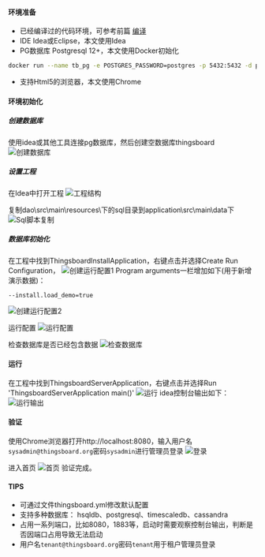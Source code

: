 #### 环境准备
- 已经编译过的代码环境，可参考前篇 [编译](编译.md)
- IDE Idea或Eclipse，本文使用Idea
- PG数据库 Postgresql 12+，本文使用Docker初始化
```sh
docker run --name tb_pg -e POSTGRES_PASSWORD=postgres -p 5432:5432 -d postgres:12  
```
- 支持Html5的浏览器，本文使用Chrome 

#### 环境初始化
##### 创建数据库
使用idea或其他工具连接pg数据库，然后创建空数据库thingsboard
![创建数据库](../../image/创建数据库.png)

##### 设置工程
在Idea中打开工程
![工程结构](../../image/工程结构.png)

复制dao\src\main\resources\下的sql目录到application\src\main\data下
![Sql脚本复制](../../image/Sql脚本复制.png)


##### 数据库初始化
在工程中找到ThingsboardInstallApplication，右键点击并选择Create Run Configuration，
![创建运行配置1](../../image/创建运行配置1.png)
Program arguments一栏增加如下(用于新增演示数据)：
```
--install.load_demo=true
```
![创建运行配置2](../../image/创建运行配置2.png)

运行配置
![运行配置](../../image/运行配置.png)

检查数据库是否已经包含数据
![检查数据库](../../image/检查数据库.png)

#### 运行
在工程中找到ThingsboardServerApplication，右键点击并选择Run 'ThingsboardServerApplication main()'
![运行](../../image/运行.png)
idea控制台输出如下：
![运行输出](../../image/运行输出.png)

#### 验证
使用Chrome浏览器打开http://localhost:8080，输入用户名`sysadmin@thingsboard.org`密码`sysadmin`进行管理员登录
![登录](../../image/登录.png)

进入首页
![首页](../../image/首页.png)
验证完成。

#### TIPS
- 可通过文件thingsboard.yml修改默认配置
- 支持多种数据库： hsqldb、postgresql、timescaledb、cassandra
- 占用一系列端口，比如8080，1883等，启动时需要观察控制台输出，判断是否因端口占用导致无法启动
- 用户名`tenant@thingsboard.org`密码`tenant`用于租户管理员登录

